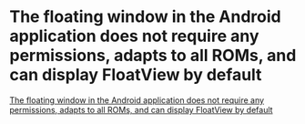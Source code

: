 # The floating window in the Android application does not require any permissions, adapts to all ROMs, and can display FloatView by default
[The floating window in the Android application does not require any permissions, adapts to all ROMs, and can display FloatView by default](https://aiwithcloud.com/2022/09/15/the_floating_window_in_the_android_application_does_not_require_any_permissions_adapts_to_all_roms_and_can_display_floatview_by_default/)